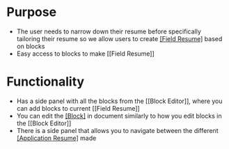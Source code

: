 # Purpose
- The user needs to narrow down their resume before specifically tailoring their resume so we allow users to create [[Field Resume]](s) based on blocks
- Easy access to blocks to make [[Field Resume]]
# Functionality
- Has a side panel with all the blocks from the [[Block Editor]], where you can add blocks to current [[Field Resume]]
- You can edit the [[Block]](s) in document similarly to how you edit blocks in the [[Block Editor]]
- There is a side panel that allows you to navigate between the different [[Application Resume]](s) made